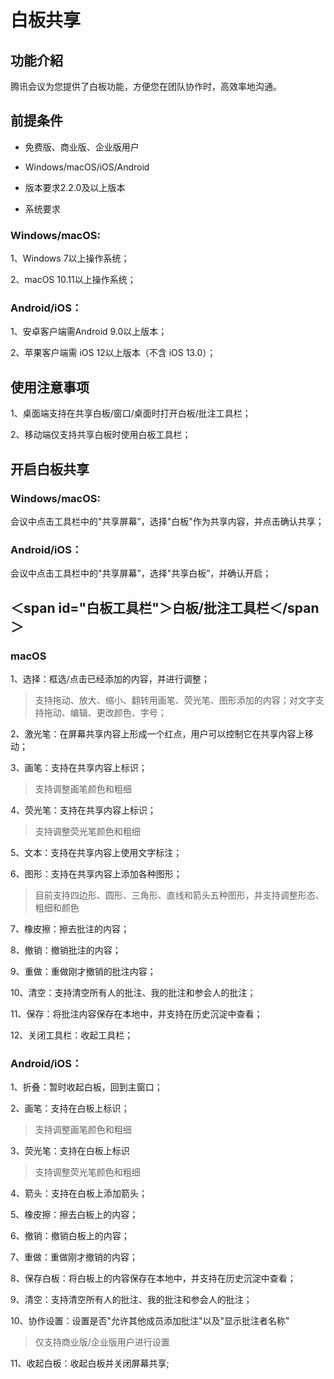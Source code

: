 #  白板共享

## 功能介紹

腾讯会议为您提供了白板功能，方便您在团队协作时，高效率地沟通。

## 前提条件

- 免费版、商业版、企业版用户

- Windows/macOS/iOS/Android

- 版本要求2.2.0及以上版本

- 系统要求

### Windows/macOS:

1、Windows 7以上操作系统；

2、macOS 10.11以上操作系统；

### Android/iOS：

1、安卓客户端需Android 9.0以上版本；

2、苹果客户端需 iOS 12以上版本（不含 iOS 13.0）；

## 使用注意事项

1、桌面端支持在共享白板/窗口/桌面时打开白板/批注工具栏；

2、移动端仅支持共享白板时使用白板工具栏；

## 开启白板共享

### Windows/macOS:

会议中点击工具栏中的"共享屏幕”，选择"白板"作为共享内容，并点击确认共享；

### Android/iOS：

会议中点击工具栏中的"共享屏幕”，选择"共享白板”，并确认开启；

## ＜span id="白板工具栏"＞白板/批注工具栏＜/span＞

### macOS

1、选择：框选/点击已经添加的内容，并进行调整；

> 支持拖动、放大、缩小、翻转用画笔、荧光笔、图形添加的内容；对文字支持拖动、编辑、更改颜色、字号；

2、激光笔：在屏幕共享内容上形成一个红点，用户可以控制它在共享内容上移动；

3、画笔：支持在共享内容上标识；

>支持调整画笔颜色和粗细

4、荧光笔：支持在共享内容上标识；

>支持调整荧光笔颜色和粗细

5、文本：支持在共享内容上使用文字标注；

6、图形：支持在共享内容上添加各种图形；

>目前支持四边形、圆形、三角形、直线和箭头五种图形，并支持调整形态、粗细和颜色

7、橡皮擦：擦去批注的内容；

8、撤销：撤销批注的内容；

9、重做：重做刚才撤销的批注内容；

10、清空：支持清空所有人的批注、我的批注和参会人的批注；

11、保存：将批注内容保存在本地中，并支持在历史沉淀中查看；

12、关闭工具栏：收起工具栏；

### Android/iOS：

1、折叠：暂时收起白板，回到主窗口；

2、画笔：支持在白板上标识；

>支持调整画笔颜色和粗细

3、荧光笔：支持在白板上标识

>支持调整荧光笔颜色和粗细

4、箭头：支持在白板上添加箭头；

5、橡皮擦：擦去白板上的内容；

6、撤销：撤销白板上的内容；

7、重做：重做刚才撤销的内容；

8、保存白板：将白板上的内容保存在本地中，并支持在历史沉淀中查看；

9、清空：支持清空所有人的批注、我的批注和参会人的批注；

10、协作设置：设置是否"允许其他成员添加批注"以及"显示批注者名称"

>仅支持商业版/企业版用户进行设置

11、收起白板：收起白板并关闭屏幕共享;